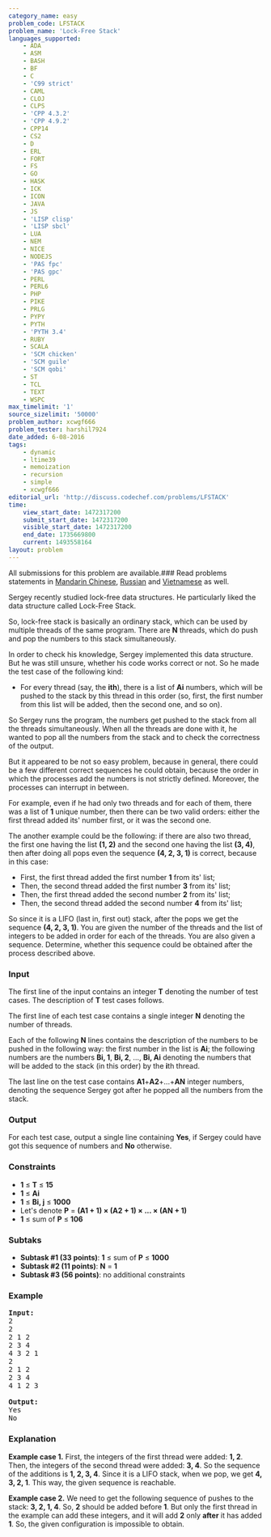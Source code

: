 ```yaml
---
category_name: easy
problem_code: LFSTACK
problem_name: 'Lock-Free Stack'
languages_supported:
    - ADA
    - ASM
    - BASH
    - BF
    - C
    - 'C99 strict'
    - CAML
    - CLOJ
    - CLPS
    - 'CPP 4.3.2'
    - 'CPP 4.9.2'
    - CPP14
    - CS2
    - D
    - ERL
    - FORT
    - FS
    - GO
    - HASK
    - ICK
    - ICON
    - JAVA
    - JS
    - 'LISP clisp'
    - 'LISP sbcl'
    - LUA
    - NEM
    - NICE
    - NODEJS
    - 'PAS fpc'
    - 'PAS gpc'
    - PERL
    - PERL6
    - PHP
    - PIKE
    - PRLG
    - PYPY
    - PYTH
    - 'PYTH 3.4'
    - RUBY
    - SCALA
    - 'SCM chicken'
    - 'SCM guile'
    - 'SCM qobi'
    - ST
    - TCL
    - TEXT
    - WSPC
max_timelimit: '1'
source_sizelimit: '50000'
problem_author: xcwgf666
problem_tester: harshil7924
date_added: 6-08-2016
tags:
    - dynamic
    - ltime39
    - memoization
    - recursion
    - simple
    - xcwgf666
editorial_url: 'http://discuss.codechef.com/problems/LFSTACK'
time:
    view_start_date: 1472317200
    submit_start_date: 1472317200
    visible_start_date: 1472317200
    end_date: 1735669800
    current: 1493558164
layout: problem
---
```

All submissions for this problem are available.###  Read problems statements in [Mandarin Chinese](http://www.codechef.com/download/translated/LTIME39/mandarin/LFSTACK.pdf), [Russian](http://www.codechef.com/download/translated/LTIME39/russian/LFSTACK.pdf) and [Vietnamese](http://www.codechef.com/download/translated/LTIME39/vietnamese/LFSTACK.pdf) as well.

Sergey recently studied lock-free data structures. He particularly liked the data structure called Lock-Free Stack.

So, lock-free stack is basically an ordinary stack, which can be used by multiple threads of the same program. There are **N** threads, which do push and pop the numbers to this stack simultaneously.

In order to check his knowledge, Sergey implemented this data structure. But he was still unsure, whether his code works correct or not. So he made the test case of the following kind:

- For every thread (say, the **ith**), there is a list of **Ai** numbers, which will be pushed to the stack by this thread in this order (so, first, the first number from this list will be added, then the second one, and so on).

So Sergey runs the program, the numbers get pushed to the stack from all the threads simultaneously. When all the threads are done with it, he wanted to pop all the numbers from the stack and to check the correctness of the output.

But it appeared to be not so easy problem, because in general, there could be a few different correct sequences he could obtain, because the order in which the processes add the numbers is not strictly defined. Moreover, the processes can interrupt in between.

For example, even if he had only two threads and for each of them, there was a list of **1** unique number, then there can be two valid orders: either the first thread added its' number first, or it was the second one.

The another example could be the following: if there are also two thread, the first one having the list **(1, 2)** and the second one having the list **(3, 4)**, then after doing all pops even the sequence **(4, 2, 3, 1)** is correct, because in this case:

- First, the first thread added the first number **1** from its' list;
- Then, the second thread added the first number **3** from its' list;
- Then, the first thread added the second number **2** from its' list;
- Then, the second thread added the second number **4** from its' list;

So since it is a LIFO (last in, first out) stack, after the pops we get the sequence **(4, 2, 3, 1)**. You are given the number of the threads and the list of integers to be added in order for each of the threads. You are also given a sequence. Determine, whether this sequence could be obtained after the process described above.

### Input

The first line of the input contains an integer **T** denoting the number of test cases. The description of **T** test cases follows.

The first line of each test case contains a single integer **N** denoting the number of threads.

Each of the following **N** lines contains the description of the numbers to be pushed in the following way: the first number in the list is **Ai**; the following numbers are the numbers **Bi, 1**, **Bi, 2**, ..., **Bi, Ai** denoting the numbers that will be added to the stack (in this order) by the **i**th thread.

The last line on the test case contains **A1**+**A2**+...+**AN** integer numbers, denoting the sequence Sergey got after he popped all the numbers from the stack.

### Output

For each test case, output a single line containing **Yes**, if Sergey could have got this sequence of numbers and **No** otherwise.

### Constraints

- **1** ≤ **T** ≤ **15**
- **1** ≤ **Ai**
- **1** ≤ **Bi, j** ≤ **1000**
- Let's denote **P** = **(A1 + 1) × (A2 + 1) × ... × (AN + 1)**
- **1** ≤ sum of **P** ≤ **106**

### Subtaks

- **Subtask #1 (33 points)**: **1** ≤ sum of **P** ≤ **1000**
- **Subtask #2 (11 points)**: **N** = **1**
- **Subtask #3 (56 points)**: no additional constraints

### Example

<pre><b>Input:</b>
<tt>2
2
2 1 2
2 3 4
4 3 2 1
2
2 1 2
2 3 4
4 1 2 3</tt>

<b>Output:</b>
<tt>Yes
No</tt>
</pre>
### Explanation

**Example case 1.** First, the integers of the first thread were added: **1, 2**. Then, the integers of the second thread were added: **3, 4**. So the sequence of the additions is **1, 2, 3, 4**. Since it is a LIFO stack, when we pop, we get **4, 3, 2, 1**. This way, the given sequence is reachable.

**Example case 2.** We need to get the following sequence of pushes to the stack: **3, 2, 1, 4**. So, **2** should be added before **1**. But only the first thread in the example can add these integers, and it will add **2** only **after** it has added **1**. So, the given configuration is impossible to obtain.
